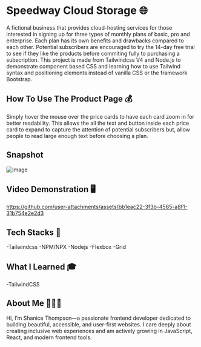 # Speedway Cloud Storage 🌐
A fictional business that provides cloud-hosting services for those interested in signing up for three types of monthly plans of basic, pro and enterprise. Each plan has its own benefits and drawbacks compared to each other. Potential subscribers are encouraged to try the 14-day free trial to see if they like the products before commiting fully to purchasing a subscription. This project is made from Tailwindcss V4 and Node.js to demonstrate component based CSS and learning how to use Tailwind syntax and positioning elements instead of vanilla CSS or the framework Bootstrap.

## How To Use The Product Page 💰
Simply hover the mouse over the price cards to have each card zoom in for better readability. This allows the all the text and button inside each price card to expand to capture the attention of potential subscribers but, allow people to read large enough text before choosing a plan.

## Snapshot 
![image](https://github.com/user-attachments/assets/4bf0d138-b0cf-4df6-9807-dd2b4694230e)

## Video Demonstration 🖥️


https://github.com/user-attachments/assets/bb1eac22-3f3b-4565-a8f1-31b754e2e2d3


## Tech Stacks 📌
-Tailwindcss
-NPM/NPX
-Nodejs
-Flexbox
-Grid
## What I Learned 🎓

-TailwindCSS
## About Me 👩🏾‍💻

Hi, I’m Shanice Thompson—a passionate frontend developer dedicated to building beautiful, accessible, and user-first websites. I care deeply about creating inclusive web experiences and am actively growing in JavaScript, React, and modern frontend tools.
